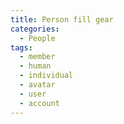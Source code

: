 ```yaml
---
title: Person fill gear
categories:
  - People
tags:
  - member
  - human
  - individual
  - avatar
  - user
  - account
---
```

